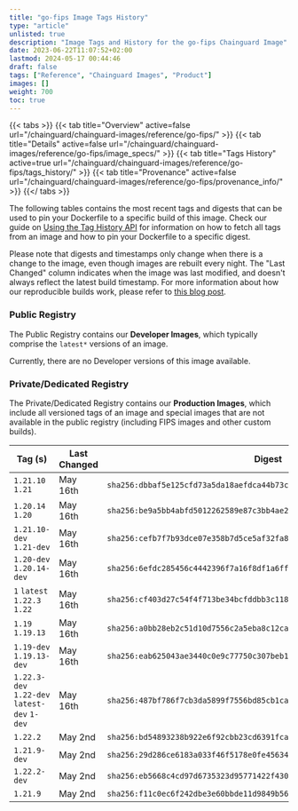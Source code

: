 ```yaml
---
title: "go-fips Image Tags History"
type: "article"
unlisted: true
description: "Image Tags and History for the go-fips Chainguard Image"
date: 2023-06-22T11:07:52+02:00
lastmod: 2024-05-17 00:44:46
draft: false
tags: ["Reference", "Chainguard Images", "Product"]
images: []
weight: 700
toc: true
---
```


{{< tabs >}}
{{< tab title="Overview" active=false url="/chainguard/chainguard-images/reference/go-fips/" >}}
{{< tab title="Details" active=false url="/chainguard/chainguard-images/reference/go-fips/image_specs/" >}}
{{< tab title="Tags History" active=true url="/chainguard/chainguard-images/reference/go-fips/tags_history/" >}}
{{< tab title="Provenance" active=false url="/chainguard/chainguard-images/reference/go-fips/provenance_info/" >}}
{{</ tabs >}}

The following tables contains the most recent tags and digests that can be used to pin your Dockerfile to a specific build of this image. Check our guide on [Using the Tag History API](/chainguard/chainguard-images/using-the-tag-history-api/) for information on how to fetch all tags from an image and how to pin your Dockerfile to a specific digest.

Please note that digests and timestamps only change when there is a change to the image, even though images are rebuilt every night. The "Last Changed" column indicates when the image was last modified, and doesn't always reflect the latest build timestamp. For more information about how our reproducible builds work, please refer to [this blog post](https://www.chainguard.dev/unchained/reproducing-chainguards-reproducible-image-builds).

### Public Registry
The Public Registry contains our **Developer Images**, which typically comprise the `latest*` versions of an image.

Currently, there are no Developer versions of this image available.

### Private/Dedicated Registry
The Private/Dedicated Registry contains our **Production Images**, which include all versioned tags of an image and special images that are not available in the public registry (including FIPS images and other custom builds).

| Tag (s)                                       | Last Changed | Digest                                                                    |
|-----------------------------------------------|--------------|---------------------------------------------------------------------------|
|  `1.21.10` `1.21`                             | May 16th     | `sha256:dbbaf5e125cfd73a5da18aefdca44b73c859e7eabf00e50402bf68cd1ee3ab1f` |
|  `1.20.14` `1.20`                             | May 16th     | `sha256:be9a5bb4abfd5012262589e87c3bb4ae26d0b12f59404907854d04c2f94039c2` |
|  `1.21.10-dev` `1.21-dev`                     | May 16th     | `sha256:cefb7f7b93dce07e358b7d5ce5af32fa8a2c0f9becee79dca4047c8e0759a198` |
|  `1.20-dev` `1.20.14-dev`                     | May 16th     | `sha256:6efdc285456c4442396f7a16f8df1a6ff81fb80f349be9f856ee020bd6117cbe` |
|  `1` `latest` `1.22.3` `1.22`                 | May 16th     | `sha256:cf403d27c54f4f713be34bcfddbb3c11856655709f90f6eccdd115ea17b24d1d` |
|  `1.19` `1.19.13`                             | May 16th     | `sha256:a0bb28eb2c51d10d7556c2a5eba8c12caf0cda0b4abbd44e12eb30a870f22747` |
|  `1.19-dev` `1.19.13-dev`                     | May 16th     | `sha256:eab625043ae3440c0e9c77750c307beb1e6ae6347403c09501d17ee1a7c0ddc8` |
|  `1.22.3-dev` `1.22-dev` `latest-dev` `1-dev` | May 16th     | `sha256:487bf786f7cb3da5899f7556bd85cb1ca8b7bac795ac4fbf1dd00e873a56fe8f` |
|  `1.22.2`                                     | May 2nd      | `sha256:bd54893238b922e6f92cbb23cd6391fcac28b0dceb54bba0504df0bb71cea875` |
|  `1.21.9-dev`                                 | May 2nd      | `sha256:29d286ce6183a033f46f5178e0fe456347429c264f1a86bb35ce36c04f9bc832` |
|  `1.22.2-dev`                                 | May 2nd      | `sha256:eb5668c4cd97d6735323d95771422f430e6aa09803963e80a536a3cde44c7435` |
|  `1.21.9`                                     | May 2nd      | `sha256:f11c0ec6f242dbe3e60bbde11d9849b569799a42fd1df5946a18b761611e03a9` |

